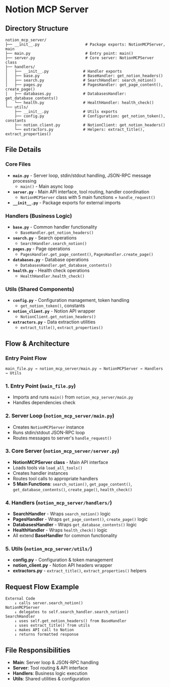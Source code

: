 # Notion MCP Server

## Directory Structure

```
notion_mcp_server/
├── __init__.py                    # Package exports: NotionMCPServer, main
├── main.py                        # Entry point: main()
├── server.py                      # Core server: NotionMCPServer class
├── handlers/
│   ├── __init__.py               # Handler exports
│   ├── base.py                   # BaseHandler: get_notion_headers()
│   ├── search.py                 # SearchHandler: search_notion()
│   ├── pages.py                  # PagesHandler: get_page_content(), create_page()
│   ├── databases.py              # DatabasesHandler: get_database_contents()
│   └── health.py                 # HealthHandler: health_check()
└── utils/
    ├── __init__.py               # Utils exports
    ├── config.py                 # Configuration: get_notion_token(), constants
    ├── notion_client.py          # NotionClient: get_notion_headers()
    └── extractors.py             # Helpers: extract_title(), extract_properties()
```

## File Details

### Core Files
- **`main.py`** - Server loop, stdin/stdout handling, JSON-RPC message processing
  - `main()` - Main async loop
- **`server.py`** - Main API interface, tool routing, handler coordination  
  - `NotionMCPServer` class with 5 main functions + `handle_request()`
- **`__init__.py`** - Package exports for external imports

### Handlers (Business Logic)
- **`base.py`** - Common handler functionality
  - `BaseHandler.get_notion_headers()`
- **`search.py`** - Search operations
  - `SearchHandler.search_notion()`
- **`pages.py`** - Page operations  
  - `PagesHandler.get_page_content()`, `PagesHandler.create_page()`
- **`databases.py`** - Database operations
  - `DatabasesHandler.get_database_contents()`  
- **`health.py`** - Health check operations
  - `HealthHandler.health_check()`

### Utils (Shared Components)
- **`config.py`** - Configuration management, token handling
  - `get_notion_token()`, constants
- **`notion_client.py`** - Notion API wrapper
  - `NotionClient.get_notion_headers()`
- **`extractors.py`** - Data extraction utilities
  - `extract_title()`, `extract_properties()`

## Flow & Architecture

### Entry Point Flow
```
main_file.py → notion_mcp_server/main.py → NotionMCPServer → Handlers → Utils
```

### 1. **Entry Point** (`main_file.py`)
- Imports and runs `main()` from `notion_mcp_server/main.py`
- Handles dependencies check

### 2. **Server Loop** (`notion_mcp_server/main.py`)
- Creates `NotionMCPServer` instance
- Runs stdin/stdout JSON-RPC loop
- Routes messages to server's `handle_request()`

### 3. **Core Server** (`notion_mcp_server/server.py`)
- **NotionMCPServer class** - Main API interface
- Loads tools via `load_all_tools()`
- Creates handler instances
- Routes tool calls to appropriate handlers
- **5 Main Functions**: `search_notion()`, `get_page_content()`, `get_database_contents()`, `create_page()`, `health_check()`

### 4. **Handlers** (`notion_mcp_server/handlers/`)
- **SearchHandler** - Wraps `search_notion()` logic
- **PagesHandler** - Wraps `get_page_content()`, `create_page()` logic  
- **DatabasesHandler** - Wraps `get_database_contents()` logic
- **HealthHandler** - Wraps `health_check()` logic
- All extend **BaseHandler** for common functionality

### 5. **Utils** (`notion_mcp_server/utils/`)
- **config.py** - Configuration & token management
- **notion_client.py** - Notion API headers wrapper
- **extractors.py** - `extract_title()`, `extract_properties()` helpers

## Request Flow Example
```
External Code
    ↓ calls server.search_notion()
NotionMCPServer 
    ↓ delegates to self.search_handler.search_notion()
SearchHandler
    ↓ uses self.get_notion_headers() from BaseHandler
    ↓ uses extract_title() from utils
    ↓ makes API call to Notion
    ↓ returns formatted response
```

## File Responsibilities
- **Main**: Server loop & JSON-RPC handling
- **Server**: Tool routing & API interface  
- **Handlers**: Business logic execution
- **Utils**: Shared utilities & configuration